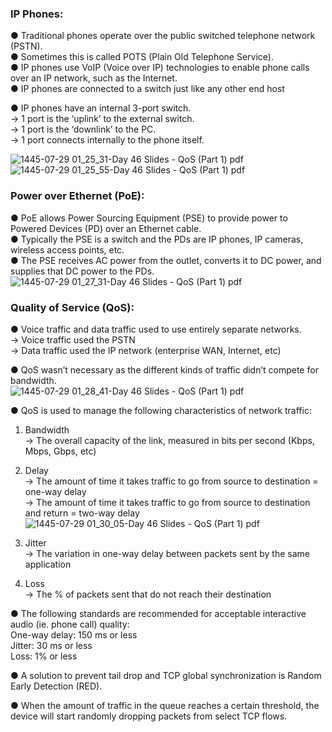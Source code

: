 ###  IP Phones:

● Traditional phones operate over the public switched telephone network (PSTN).  
● Sometimes this is called POTS (Plain Old Telephone Service).  
● IP phones use VoIP (Voice over IP) technologies to enable phone calls over an IP network, such as the Internet.  
● IP phones are connected to a switch just like any other end host


● IP phones have an internal 3-port switch.  
→ 1 port is the ‘uplink’ to the external switch.  
→ 1 port is the ‘downlink’ to the PC.  
→ 1 port connects internally to the phone itself. 

![1445-07-29 01_25_31-Day 46 Slides - QoS (Part 1) pdf](https://github.com/0xVoLk/CCNA-Note/assets/100092212/c337e62c-8e9d-4e8b-b2fc-cd6e83520a05)  
![1445-07-29 01_25_55-Day 46 Slides - QoS (Part 1) pdf](https://github.com/0xVoLk/CCNA-Note/assets/100092212/8778890f-df63-4169-abc1-950783542b8d)


###  Power over Ethernet (PoE):

● PoE allows Power Sourcing Equipment (PSE) to provide power to Powered Devices (PD) over an Ethernet cable.  
● Typically the PSE is a switch and the PDs are IP phones, IP cameras, wireless access points, etc.  
● The PSE receives AC power from the outlet, converts it to DC power, and supplies that DC power to the PDs.  
![1445-07-29 01_27_31-Day 46 Slides - QoS (Part 1) pdf](https://github.com/0xVoLk/CCNA-Note/assets/100092212/5db4dd8c-a229-4157-b569-885e7b47c2da)


###  Quality of Service (QoS):

● Voice traffic and data traffic used to use entirely separate networks.  
→ Voice traffic used the PSTN  
→ Data traffic used the IP network (enterprise WAN, Internet, etc)


● QoS wasn’t necessary as the different kinds of traffic didn’t compete for bandwidth.  
![1445-07-29 01_28_41-Day 46 Slides - QoS (Part 1) pdf](https://github.com/0xVoLk/CCNA-Note/assets/100092212/cb3d6400-8582-4984-85b9-97e8b6837b0e)  

● QoS is used to manage the following characteristics of network traffic:  
1) Bandwidth    
→ The overall capacity of the link, measured in bits per second (Kbps, Mbps, Gbps, etc)

2) Delay    
→ The amount of time it takes traffic to go from source to destination = one-way delay  
→ The amount of time it takes traffic to go from source to destination and return = two-way delay  
![1445-07-29 01_30_05-Day 46 Slides - QoS (Part 1) pdf](https://github.com/0xVoLk/CCNA-Note/assets/100092212/d6156966-7d36-4e3e-b2de-5601fbf680fd)

3) Jitter  
→ The variation in one-way delay between packets sent by the same application

4) Loss  
→ The % of packets sent that do not reach their destination  
  
● The following standards are recommended for acceptable interactive audio (ie. phone call) quality:  
One-way delay: 150 ms or less  
Jitter: 30 ms or less  
Loss: 1% or less


● A solution to prevent tail drop and TCP global synchronization is Random Early Detection (RED).

● When the amount of traffic in the queue reaches a certain threshold, the device will start randomly dropping packets from select TCP flows.



